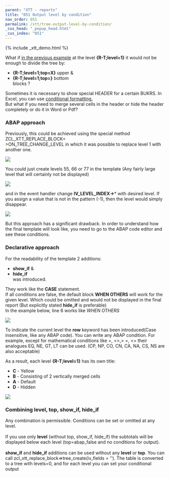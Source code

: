 ```yaml
---
parent: "XTT - reports"
title: "051 Output level by condition"
nav_order: 051
permalink: /xtt/tree-output-level-by-condition/
_cus_head: "_popup_head.html"
_cus_index: "051"
---
```


{% include _xtt_demo.html %}

What if [in the previous example](../tree-group-by-fields/) at the level **{R-T;level=1}** it would not be enough to divide the tree by:
* **{R-T;level=1;top=X}** upper &
* **{R-T;level=1;top=}** bottom<br/>
blocks ?

Sometimes it is necessary to show special HEADER for a certain BUKRS. In Excel, you can use [conditional formatting.](Https://spreadsheeto.com/conditional-formatting/)<br/>
But what if you need to merge several cells in the header or hide the header completely or do it in Word or Pdf?

### ABAP approach
Previously, this could be achieved using the special method ZCL_XTT_REPLACE_BLOCK=<br/>>ON_TREE_CHANGE_LEVEL
in which it was possible to replace level 1 with another one.

![](https://raw.githubusercontent.com/wiki/bizhuka/xtt/img/05_co_code1.png)

You could just create levels 55, 66 or 77 in the template (Any fairly large level that will certainly not be displayed)

![](https://raw.githubusercontent.com/wiki/bizhuka/xtt/img/05_co_temp1.png)


and in the event handler change **IV_LEVEL_INDEX->*** with desired level. If you assign a value that is not in the pattern (-1), then the level would simply disappear.

![](https://raw.githubusercontent.com/wiki/bizhuka/xtt/img/05_co_code2.png)

But this approach has a significant drawback. In order to understand how the final template will look like, you need to go to the ABAP code editor and see these conditions.

### Declarative approach
For the readability of the template 2 additions:
* **show_if** &
* **hide_if**<br/>
was introduced.

They work like the **CASE** statement.<br/>
If all conditions are false, the default block **WHEN OTHERS** will work for the given level. Which could be omitted and would not be displayed in the final report (But explicitly stated **hide_if** is preferable)<br/>
In the example below, line 6 works like _WHEN OTHERS_

![](https://raw.githubusercontent.com/wiki/bizhuka/xtt/img/05_co_temp2.png)

To indicate the current level the **row** keyword has been introduced(Case insensitive, like any ABAP code). You can write any ABAP condition. For example, except for mathematical conditions like =, <>,> =, <= their analogues EQ, NE, GT, LT can be used. (CP, NP, CO, CN, CA, NA, CS, NS are also acceptable)

As a result, each level **{R-T;level=1}** has its own title:
* **C** - Yellow
* **B** - Consisting of 2 vertically merged cells
* **A** - Default
* **D** - Hidden

![](https://raw.githubusercontent.com/wiki/bizhuka/xtt/img/05_co_temp3.png)

### Combining level, top, show_if, hide_if
Any combination is permissible. Conditions can be set or omitted at any level.<br/>
<br/>
If you use only **level** (without top, show_if, hide_if) the subtotals will be displayed below each level (top=abap_false and no conditions for output).<br/>
<br/>
**show_if** and **hide_if** additions can be used without any **level** or **top**. You can call zcl_xtt_replace_block=>tree_create(iv_fields = ''). The table is converted to a tree with levels=0, and for each level you can set your conditional output